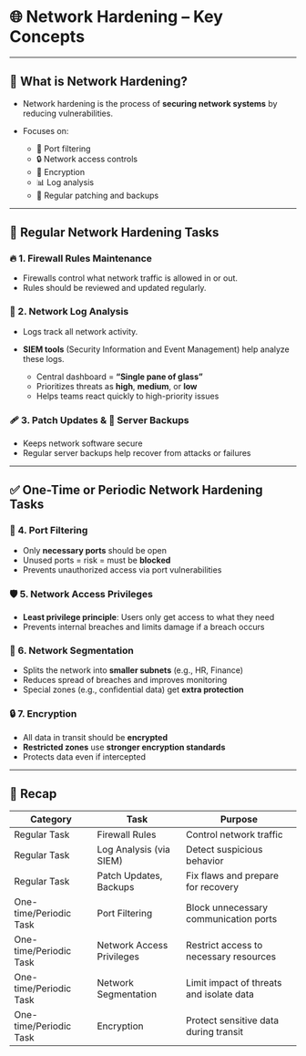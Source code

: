 # 🌐 Network Hardening – Key Concepts

---

## 🔐 What is Network Hardening?

* Network hardening is the process of **securing network systems** by reducing vulnerabilities.
* Focuses on:

  * 🔌 Port filtering
  * 🔒 Network access controls
  * 🔐 Encryption
  * 📊 Log analysis
  * 🔄 Regular patching and backups

---

## 🔁 Regular Network Hardening Tasks

### 🔥 1. Firewall Rules Maintenance

* Firewalls control what network traffic is allowed in or out.
* Rules should be reviewed and updated regularly.

### 📑 2. Network Log Analysis

* Logs track all network activity.
* **SIEM tools** (Security Information and Event Management) help analyze these logs.

  * Central dashboard = **“Single pane of glass”**
  * Prioritizes threats as **high**, **medium**, or **low**
  * Helps teams react quickly to high-priority issues

### 🩹 3. Patch Updates & 🔄 Server Backups

* Keeps network software secure
* Regular server backups help recover from attacks or failures

---

## ✅ One-Time or Periodic Network Hardening Tasks

### 🚪 4. Port Filtering

* Only **necessary ports** should be open
* Unused ports = risk = must be **blocked**
* Prevents unauthorized access via port vulnerabilities

### 🛡️ 5. Network Access Privileges

* **Least privilege principle**: Users only get access to what they need
* Prevents internal breaches and limits damage if a breach occurs

### 🧱 6. Network Segmentation

* Splits the network into **smaller subnets** (e.g., HR, Finance)
* Reduces spread of breaches and improves monitoring
* Special zones (e.g., confidential data) get **extra protection**

### 🔒 7. Encryption

* All data in transit should be **encrypted**
* **Restricted zones** use **stronger encryption standards**
* Protects data even if intercepted

---

## 🧠 Recap

| Category               | Task                      | Purpose                                  |
| ---------------------- | ------------------------- | ---------------------------------------- |
| Regular Task           | Firewall Rules            | Control network traffic                  |
| Regular Task           | Log Analysis (via SIEM)   | Detect suspicious behavior               |
| Regular Task           | Patch Updates, Backups    | Fix flaws and prepare for recovery       |
| One-time/Periodic Task | Port Filtering            | Block unnecessary communication ports    |
| One-time/Periodic Task | Network Access Privileges | Restrict access to necessary resources   |
| One-time/Periodic Task | Network Segmentation      | Limit impact of threats and isolate data |
| One-time/Periodic Task | Encryption                | Protect sensitive data during transit    |

